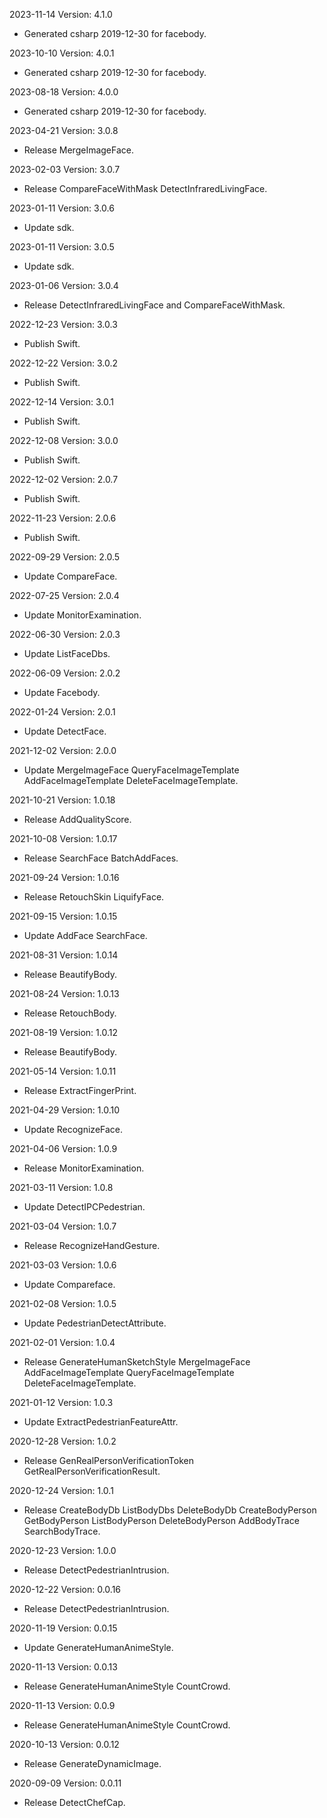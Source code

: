 2023-11-14 Version: 4.1.0
- Generated csharp 2019-12-30 for facebody.

2023-10-10 Version: 4.0.1
- Generated csharp 2019-12-30 for facebody.

2023-08-18 Version: 4.0.0
- Generated csharp 2019-12-30 for facebody.

2023-04-21 Version: 3.0.8
- Release MergeImageFace.

2023-02-03 Version: 3.0.7
- Release CompareFaceWithMask DetectInfraredLivingFace.

2023-01-11 Version: 3.0.6
- Update sdk.

2023-01-11 Version: 3.0.5
- Update sdk.

2023-01-06 Version: 3.0.4
- Release DetectInfraredLivingFace and CompareFaceWithMask.

2022-12-23 Version: 3.0.3
- Publish Swift.

2022-12-22 Version: 3.0.2
- Publish Swift.

2022-12-14 Version: 3.0.1
- Publish Swift.

2022-12-08 Version: 3.0.0
- Publish Swift.

2022-12-02 Version: 2.0.7
- Publish Swift.

2022-11-23 Version: 2.0.6
- Publish Swift.

2022-09-29 Version: 2.0.5
- Update CompareFace.

2022-07-25 Version: 2.0.4
- Update MonitorExamination.

2022-06-30 Version: 2.0.3
- Update ListFaceDbs.

2022-06-09 Version: 2.0.2
- Update Facebody.

2022-01-24 Version: 2.0.1
- Update DetectFace.

2021-12-02 Version: 2.0.0
- Update MergeImageFace QueryFaceImageTemplate AddFaceImageTemplate DeleteFaceImageTemplate.

2021-10-21 Version: 1.0.18
- Release AddQualityScore.

2021-10-08 Version: 1.0.17
- Release SearchFace BatchAddFaces.

2021-09-24 Version: 1.0.16
- Release RetouchSkin LiquifyFace.

2021-09-15 Version: 1.0.15
- Update AddFace SearchFace.

2021-08-31 Version: 1.0.14
- Release BeautifyBody.

2021-08-24 Version: 1.0.13
- Release RetouchBody.

2021-08-19 Version: 1.0.12
- Release BeautifyBody.

2021-05-14 Version: 1.0.11
- Release ExtractFingerPrint.

2021-04-29 Version: 1.0.10
- Update RecognizeFace.

2021-04-06 Version: 1.0.9
- Release MonitorExamination.

2021-03-11 Version: 1.0.8
- Update DetectIPCPedestrian.

2021-03-04 Version: 1.0.7
- Release RecognizeHandGesture.

2021-03-03 Version: 1.0.6
- Update Compareface.

2021-02-08 Version: 1.0.5
- Update PedestrianDetectAttribute.

2021-02-01 Version: 1.0.4
- Release GenerateHumanSketchStyle MergeImageFace AddFaceImageTemplate QueryFaceImageTemplate DeleteFaceImageTemplate.

2021-01-12 Version: 1.0.3
- Update ExtractPedestrianFeatureAttr.

2020-12-28 Version: 1.0.2
- Release GenRealPersonVerificationToken GetRealPersonVerificationResult.

2020-12-24 Version: 1.0.1
- Release CreateBodyDb ListBodyDbs DeleteBodyDb CreateBodyPerson GetBodyPerson ListBodyPerson DeleteBodyPerson AddBodyTrace SearchBodyTrace.

2020-12-23 Version: 1.0.0
- Release DetectPedestrianIntrusion.

2020-12-22 Version: 0.0.16
- Release DetectPedestrianIntrusion.

2020-11-19 Version: 0.0.15
- Update GenerateHumanAnimeStyle.

2020-11-13 Version: 0.0.13
- Release GenerateHumanAnimeStyle CountCrowd.

2020-11-13 Version: 0.0.9
- Release GenerateHumanAnimeStyle CountCrowd.

2020-10-13 Version: 0.0.12
- Release GenerateDynamicImage.

2020-09-09 Version: 0.0.11
- Release DetectChefCap.


